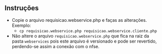 ## Instruções

- Copie o arquivo requisicao.webservice.php e faças as alterações. Exemplo:
    - `cp requisicao.webservice.php requisicao.webservice.cliente.php`
- Não altere o arquivo `requisicao.webservice.php` que fica na raiz da pasta `webservices` pois este arquivo é
versionado e pode ser revertido, perdendo-se assim a conexão com o nfse.
